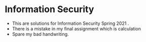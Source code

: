 # Information Security 
- This are solutions for Information Security Spring 2021 .
- There is a mistake in my final assignment which is calculation
- Spare my bad handwriting.

 
